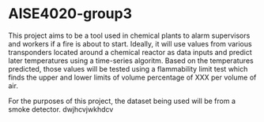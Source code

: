 # AISE4020-group3

This project aims to be a tool used in chemical plants to alarm supervisors and workers if a fire is about to start. Ideally, it will use values from various transponders located around a chemical reactor as data inputs and predict later temperatures using a time-series algoritm. Based on the temperatures predicted, those values will be tested using a flammability limit test which finds the upper and lower limits of volume percentage of XXX per volume of air. 

For the purposes of this project, the dataset being used will be from a smoke detector.
dwjhcvjwkhdcv
